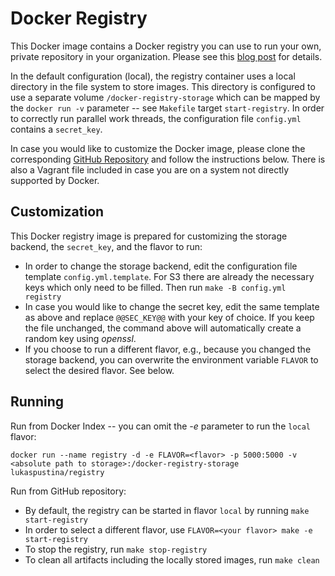# Docker Registry

This Docker image contains a Docker registry you can use to run your own, private repository in your organization. Please see this [blog post][blog-post] for details.

In the default configuration (local), the registry container uses a local directory in the file system to store images. This directory is configured to use a separate volume `/docker-registry-storage` which can be mapped by the `docker run -v` parameter -- see `Makefile` target `start-registry`. In order to correctly run parallel work threads, the configuration file `config.yml` contains a `secret_key`. 

In case you would like to customize the Docker image, please clone the corresponding [GitHub Repository][github-repo] and follow the instructions below. There is also a Vagrant file included in case you are on a system not directly supported by Docker.


## Customization

This Docker registry image is prepared for customizing the storage backend, the `secret_key`, and the flavor to run:

* In order to change the storage backend, edit the configuration file template `config.yml.template`. For S3 there are already the necessary keys which only need to be filled. Then run 
  `make -B config.yml registry`
* In case you would like to change the secret key, edit the same template as above and replace `@@SEC_KEY@@` with your key of choice. If you keep the file unchanged, the command above will automatically create a random key using *openssl*.
* If you choose to run a different flavor, e.g., because you changed the storage backend, you can overwrite the environment variable `FLAVOR` to select the desired flavor. See below.

## Running

Run from Docker Index -- you can omit the *-e* parameter to run the `local` flavor:

    docker run --name registry -d -e FLAVOR=<flavor> -p 5000:5000 -v <absolute path to storage>:/docker-registry-storage lukaspustina/registry

Run from GitHub repository:

* By default, the registry can be started in flavor `local` by running `make start-registry`
* In order to select a different flavor, use `FLAVOR=<your flavor> make -e start-registry`
* To stop the registry, run `make stop-registry`
* To clean all artifacts including the locally stored images, run `make clean`

[blog-post]: blog
[github-repo]: https://github.com/lukaspustina/docker-registry

